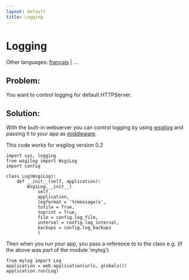 ```yaml
---
layout: default
title: Logging
---
```


# Logging

Other languages: [français](/../cookbook/logging/fr) | ...

## Problem:

You want to control logging for default HTTPServer.

## Solution:

With the built-in webserver you can control logging by using [wsgilog](http://pypi.python.org/pypi/wsgilog/) and passing it to your app as [middleware](http://en.wikipedia.org/wiki/Middleware).

This code works for wsgilog version 0.2

    import sys, logging
    from wsgilog import WsgiLog
    import config

    class Log(WsgiLog):
        def __init__(self, application):
            WsgiLog.__init__(
                self,
                application,
                logformat = '%(message)s',
                tofile = True,
                toprint = True,
                file = config.log_file,
                interval = config.log_interval,
                backups = config.log_backups
                )


Then when you run your app, you pass a reference to to the class e.g. (if the above was part of the module 'mylog')

    from mylog import Log
    application = web.application(urls, globals())
    application.run(Log)